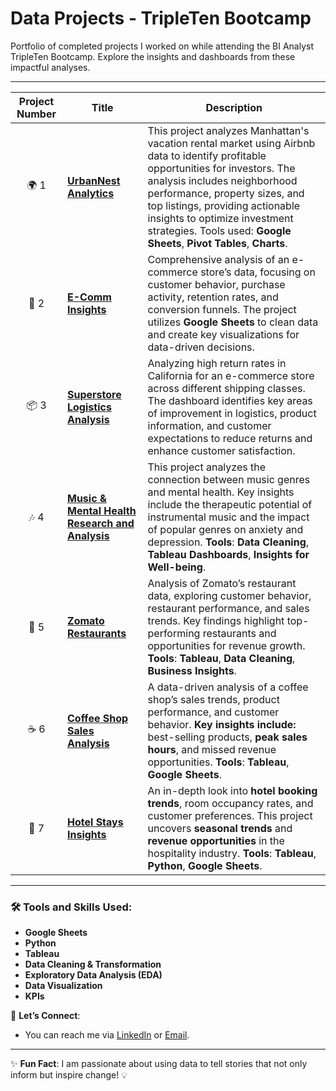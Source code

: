 # Data Projects - TripleTen Bootcamp

Portfolio of completed projects I worked on while attending the BI Analyst TripleTen Bootcamp. Explore the insights and dashboards from these impactful analyses.

---

| **Project Number** | **Title** | **Description** |
| :---------------: | ----------- | ------------ |
| 🌍 1 | [**UrbanNest Analytics**](https://docs.google.com/spreadsheets/d/1Cxh5BZZzvQIZ5wAb0TGzpXUaVOcipXXlkg3a5iDdfz4/edit?usp=sharing) | This project analyzes Manhattan's vacation rental market using Airbnb data to identify profitable opportunities for investors. The analysis includes neighborhood performance, property sizes, and top listings, providing actionable insights to optimize investment strategies. Tools used: **Google Sheets**, **Pivot Tables**, **Charts**. |
| 🛒 2 | [**E-Comm Insights**](https://docs.google.com/spreadsheets/d/1ZkFRRoC1LxGZjKQM1ZhiqVoGbdOZmQXi0pKvJ0yxo-I/edit?usp=sharing) | Comprehensive analysis of an e-commerce store’s data, focusing on customer behavior, purchase activity, retention rates, and conversion funnels. The project utilizes **Google Sheets** to clean data and create key visualizations for data-driven decisions. |
| 📦 3 | [**Superstore Logistics Analysis**](https://public.tableau.com/views/SuperstoreLogisticsAnalysis/Dashboard32?:language=en-US&:sid=&:redirect=auth&:display_count=n&:origin=viz_share_link) | Analyzing high return rates in California for an e-commerce store across different shipping classes. The dashboard identifies key areas of improvement in logistics, product information, and customer expectations to reduce returns and enhance customer satisfaction. |
| 🎶 4 | [**Music & Mental Health Research and Analysis**](https://public.tableau.com/views/MusicandMentalHealthPresentation/MusicandMentalHealth?:language=en-US&:sid=&:redirect=auth&:display_count=n&:origin=viz_share_link) | This project analyzes the connection between music genres and mental health. Key insights include the therapeutic potential of instrumental music and the impact of popular genres on anxiety and depression. **Tools**: **Data Cleaning**, **Tableau Dashboards**, **Insights for Well-being**. |
| 🍴 5 | [**Zomato Restaurants**](https://public.tableau.com/views/UpdatedZomatoAnalysis/ZomatosRestaurantAnalysis?:language=en-US&:sid=&:redirect=auth&:display_count=n&:origin=viz_share_link) | Analysis of Zomato’s restaurant data, exploring customer behavior, restaurant performance, and sales trends. Key findings highlight top-performing restaurants and opportunities for revenue growth. **Tools**: **Tableau**, **Data Cleaning**, **Business Insights**. |
| ☕ 6 | [**Coffee Shop Sales Analysis**](https://public.tableau.com/app/profile/tasha.curtis/viz/CoffeeShopDataset_17421543632310/Dashboard1?publish=yes) | A data-driven analysis of a coffee shop’s sales trends, product performance, and customer behavior. **Key insights include:** best-selling products, **peak sales hours**, and missed revenue opportunities. **Tools**: **Tableau**, **Google Sheets**. |
| 🏨 7 | [**Hotel Stays Insights**](https://public.tableau.com/views/HotelBooking_TLC/HotelManagementDashboard?%3Adisplay_static_image=y&%3Aembed=true&%3Aembed=y&%3Alanguage=en-US&publish=yes&%3AshowVizHome=n&%3AapiID=host0#navType=0&navSrc=Parse) | An in-depth look into **hotel booking trends**, room occupancy rates, and customer preferences. This project uncovers **seasonal trends** and **revenue opportunities** in the hospitality industry. **Tools**: **Tableau**, **Python**, **Google Sheets**. |

---

### 🛠️ Tools and Skills Used:
- **Google Sheets**
- **Python**  
- **Tableau**
- **Data Cleaning & Transformation**
- **Exploratory Data Analysis (EDA)**
- **Data Visualization**
- **KPIs**
 

📢 **Let’s Connect**:
- You can reach me via [LinkedIn](https://www.linkedin.com/in/tasha-curtis-9ba5864b/) or [Email](curtistasha@gmail.com).

---

✨ **Fun Fact**: I am passionate about using data to tell stories that not only inform but inspire change! 💡

